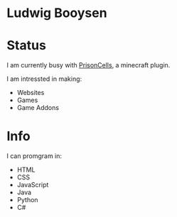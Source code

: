 
<h1>Ludwig Booysen</h1>

<h1>Status</h1>
<p>I am currently busy with <a href="https://github.com/LudwigBooysen/PrisonCells">PrisonCells</a>, a minecraft plugin.</p>

<p>I am intressted in making:</p>
<ul>
  <li>Websites</li>
  <li>Games</li>
  <li>Game Addons</li>
</ul>

<h1>Info</h1>
<p>I can promgram in:</p>
<ul>
  <li>HTML</li>
  <li>CSS</li>
  <li>JavaScript</li>
  <li>Java</li>
  <li>Python</li>
  <li>C#</li>
</ul>

